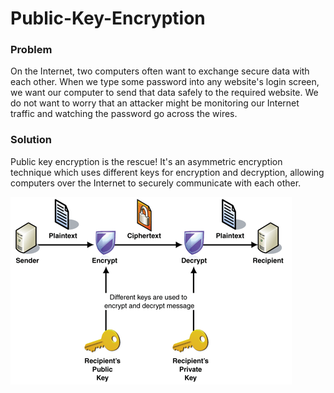 # Public-Key-Encryption

### Problem
On the Internet, two computers often want to exchange secure data with each other. When we type some password into any website's login screen, we want our computer to send that data safely to the required website. We do not want to worry that an attacker might be monitoring our Internet traffic and watching the password go across the wires. 

### Solution
Public key encryption is the rescue! It's an asymmetric encryption technique which uses different keys for encryption and decryption, allowing computers over the Internet to securely communicate with each other.

![Idea](/locky.gif)
